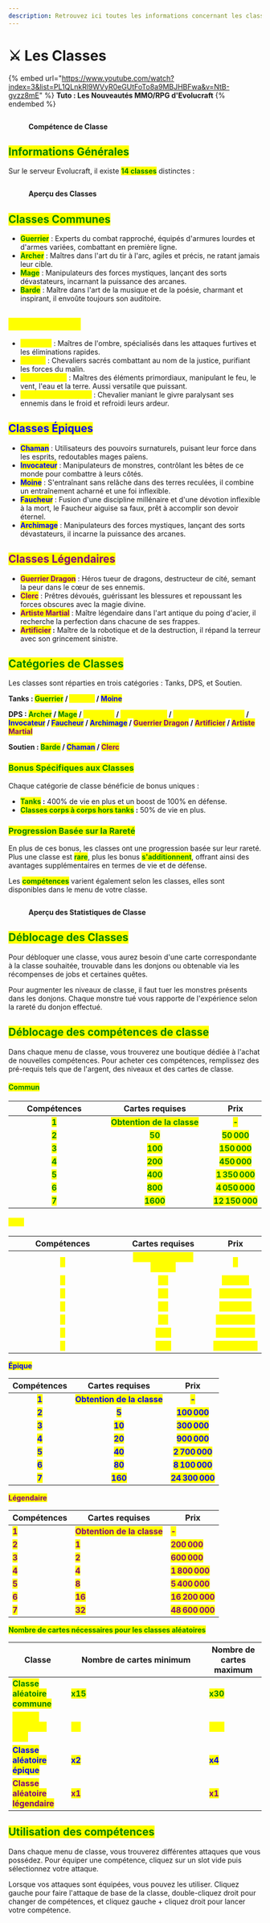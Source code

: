 ```yaml
---
description: Retrouvez ici toutes les informations concernant les classes
---
```


# ⚔️ Les Classes

{% embed url="https://www.youtube.com/watch?index=3&list=PL1QLnkRl9WVyR0eGUtFoTo8a9MBJHBFwa&v=NtB-gvzz8mE" %}
**Tuto : Les Nouveautés MMO/RPG d'Evolucraft**
{% endembed %}

<figure><img src="../../.gitbook/assets/Classe.gif" alt=""><figcaption><p><strong>Compétence de Classe</strong></p></figcaption></figure>

## <mark style="color:green;">Informations Générales</mark>

Sur le serveur Evolucraft, il existe <mark style="color:green;">**14 classes**</mark> distinctes :

<figure><img src="../../.gitbook/assets/LesClasses_ClassesExistantes.png" alt=""><figcaption><p><strong>Aperçu des Classes</strong></p></figcaption></figure>

## <mark style="color:green;">Classes Communes</mark>

* <mark style="color:green;">**Guerrier**</mark> : Experts du combat rapproché, équipés d'armures lourdes et d'armes variées, combattant en première ligne.
* <mark style="color:green;">**Archer**</mark> : Maîtres dans l'art du tir à l'arc, agiles et précis, ne ratant jamais leur cible.
* <mark style="color:green;">**Mage**</mark> : Manipulateurs des forces mystiques, lançant des sorts dévastateurs, incarnant la puissance des arcanes.
* <mark style="color:green;">**Barde**</mark> : Maître dans l'art de la musique et de la poésie, charmant et inspirant, il envoûte toujours son auditoire.

## <mark style="color:yellow;">Classes Rares</mark>

* <mark style="color:yellow;">**Assassin**</mark> : Maîtres de l'ombre, spécialisés dans les attaques furtives et les éliminations rapides.
* <mark style="color:yellow;">**Paladin**</mark> : Chevaliers sacrés combattant au nom de la justice, purifiant les forces du malin.
* <mark style="color:yellow;">**Élémentaliste**</mark> : Maîtres des éléments primordiaux, manipulant le feu, le vent, l'eau et la terre. Aussi versatile que puissant.
* <mark style="color:yellow;">**Chavalier des glaces**</mark> : Chevalier maniant le givre paralysant ses ennemis dans le froid et refroidi leurs ardeur.

## <mark style="color:blue;">Classes Épiques</mark>

* <mark style="color:blue;">**Chaman**</mark> : Utilisateurs des pouvoirs surnaturels, puisant leur force dans les esprits, redoutables mages païens.
* <mark style="color:blue;">**Invocateur**</mark> : Manipulateurs de monstres, contrôlant les bêtes de ce monde pour combattre à leurs côtés.
* <mark style="color:blue;">**Moine**</mark> : S'entraînant sans relâche dans des terres reculées, il combine un entraînement acharné et une foi inflexible.
* <mark style="color:blue;">**Faucheur**</mark> : Fusion d'une discipline millénaire et d'une dévotion inflexible à la mort, le Faucheur aiguise sa faux, prêt à accomplir son devoir éternel.
* <mark style="color:blue;">**Archimage**</mark> : Manipulateurs des forces mystiques, lançant des sorts dévastateurs, il incarne la puissance des arcanes.

## <mark style="color:purple;">Classes Légendaires</mark>

* <mark style="color:purple;">**Guerrier Dragon**</mark> : Héros tueur de dragons, destructeur de cité, semant la peur dans le cœur de ses ennemis.
* <mark style="color:purple;">**Clerc**</mark> : Prêtres dévoués, guérissant les blessures et repoussant les forces obscures avec la magie divine.
* <mark style="color:purple;">**Artiste Martial**</mark> : Maître légendaire dans l'art antique du poing d'acier, il recherche la perfection dans chacune de ses frappes.
* <mark style="color:purple;">**Artificier**</mark>**&#x20;:** Maître de la robotique et de la destruction, il répand la terreur avec son grincement sinistre.

## <mark style="color:green;">Catégories de Classes</mark>

Les classes sont réparties en trois catégories : Tanks, DPS, et Soutien.

**Tanks :&#x20;**<mark style="color:green;">**Guerrier**</mark>**&#x20;/&#x20;**<mark style="color:yellow;">**Paladin**</mark>**&#x20;/&#x20;**<mark style="color:blue;">**Moine**</mark>

**DPS :&#x20;**<mark style="color:green;">**Archer**</mark>**&#x20;/&#x20;**<mark style="color:green;">**Mage**</mark>**&#x20;/&#x20;**<mark style="color:yellow;">**Assassin**</mark>**&#x20;/&#x20;**<mark style="color:yellow;">**Élémentaliste**</mark>**&#x20;/&#x20;**<mark style="color:yellow;">**Chavalier des glaces**</mark>**&#x20;/&#x20;**<mark style="color:blue;">**Invocateur**</mark>**&#x20;/&#x20;** <mark style="color:blue;">**Faucheur**</mark>**&#x20;/&#x20;** <mark style="color:blue;">**Archimage**</mark>**&#x20;/&#x20;**<mark style="color:purple;">**Guerrier Dragon**</mark>**&#x20;/&#x20;**<mark style="color:purple;">**Artificier**</mark>**&#x20;/&#x20;**<mark style="color:purple;">**Artiste Martial**</mark>

**Soutien :&#x20;**<mark style="color:green;">**Barde**</mark>**&#x20;/&#x20;**<mark style="color:blue;">**Chaman**</mark>**&#x20;/&#x20;**<mark style="color:purple;">**Clerc**</mark>

### <mark style="color:green;">Bonus Spécifiques aux Classes</mark>

Chaque catégorie de classe bénéficie de bonus uniques :

* <mark style="color:green;">**Tanks**</mark>**&#x20;:** 400% de vie en plus et un boost de 100% en défense.
* <mark style="color:green;">**Classes corps à corps hors tanks**</mark>**&#x20;:** 50% de vie en plus.

### <mark style="color:green;">Progression Basée sur la Rareté</mark>

En plus de ces bonus, les classes ont une progression basée sur leur rareté. Plus une classe est <mark style="color:green;">**rare**</mark>, plus les bonus <mark style="color:green;">**s'additionnent**</mark>, offrant ainsi des avantages supplémentaires en termes de vie et de défense.&#x20;

Les <mark style="color:green;">**compétences**</mark> varient également selon les classes, elles sont disponibles dans le menu de votre classe.

<figure><img src="../../.gitbook/assets/image (30).png" alt=""><figcaption><p><strong>Aperçu des Statistiques de Classe</strong></p></figcaption></figure>

## <mark style="color:green;">Déblocage des Classes</mark>

Pour débloquer une classe, vous aurez besoin d'une carte correspondante à la classe souhaitée, trouvable dans les donjons ou obtenable via les récompenses de jobs et certaines quêtes.

Pour augmenter les niveaux de classe, il faut tuer les monstres présents dans les donjons. Chaque monstre tué vous rapporte de l'expérience selon la rareté du donjon effectué.

## <mark style="color:green;">Déblocage des compétences de classe</mark>

Dans chaque menu de classe, vous trouverez une boutique dédiée à l'achat de nouvelles compétences. Pour acheter ces compétences, remplissez des pré-requis tels que de l'argent, des niveaux et des cartes de classe.

#### <mark style="color:green;">Commun</mark>

<table><thead><tr><th width="196" align="center">Compétences</th><th width="265" align="center">Cartes requises</th><th align="center">Prix</th></tr></thead><tbody><tr><td align="center"><mark style="color:green;"><strong>1</strong></mark></td><td align="center"><mark style="color:green;"><strong>Obtention de la classe</strong></mark></td><td align="center"><mark style="color:green;"><strong>-</strong></mark></td></tr><tr><td align="center"><mark style="color:green;"><strong>2</strong></mark></td><td align="center"><mark style="color:green;"><strong>50</strong></mark></td><td align="center"><mark style="color:green;"><strong>50 000</strong></mark></td></tr><tr><td align="center"><mark style="color:green;"><strong>3</strong></mark></td><td align="center"><mark style="color:green;"><strong>100</strong></mark></td><td align="center"><mark style="color:green;"><strong>150 000</strong></mark></td></tr><tr><td align="center"><mark style="color:green;"><strong>4</strong></mark></td><td align="center"><mark style="color:green;"><strong>200</strong></mark></td><td align="center"><mark style="color:green;"><strong>450 000</strong></mark></td></tr><tr><td align="center"><mark style="color:green;"><strong>5</strong></mark></td><td align="center"><mark style="color:green;"><strong>400</strong></mark></td><td align="center"><mark style="color:green;"><strong>1 350 000</strong></mark></td></tr><tr><td align="center"><mark style="color:green;"><strong>6</strong></mark></td><td align="center"><mark style="color:green;"><strong>800</strong></mark></td><td align="center"><mark style="color:green;"><strong>4 050 000</strong></mark></td></tr><tr><td align="center"><mark style="color:green;"><strong>7</strong></mark></td><td align="center"><mark style="color:green;"><strong>1600</strong></mark></td><td align="center"><mark style="color:green;"><strong>12 150 000</strong></mark></td></tr></tbody></table>

#### <mark style="color:yellow;">Rare</mark>

<table><thead><tr><th width="200" align="center">Compétences</th><th align="center">Cartes requises</th><th align="center">Prix</th></tr></thead><tbody><tr><td align="center"><mark style="color:yellow;"><strong>1</strong></mark></td><td align="center"><mark style="color:yellow;"><strong>Obtention de la classe</strong></mark></td><td align="center"><mark style="color:yellow;"><strong>-</strong></mark></td></tr><tr><td align="center"><mark style="color:yellow;"><strong>2</strong></mark></td><td align="center"><mark style="color:yellow;"><strong>10</strong></mark></td><td align="center"><mark style="color:yellow;"><strong>75 000</strong></mark></td></tr><tr><td align="center"><mark style="color:yellow;"><strong>3</strong></mark></td><td align="center"><mark style="color:yellow;"><strong>20</strong></mark></td><td align="center"><mark style="color:yellow;"><strong>225 000</strong></mark></td></tr><tr><td align="center"><mark style="color:yellow;"><strong>4</strong></mark></td><td align="center"><mark style="color:yellow;"><strong>40</strong></mark></td><td align="center"><mark style="color:yellow;"><strong>675 000</strong></mark></td></tr><tr><td align="center"><mark style="color:yellow;"><strong>5</strong></mark></td><td align="center"><mark style="color:yellow;"><strong>80</strong></mark></td><td align="center"><mark style="color:yellow;"><strong>2 025 000</strong></mark></td></tr><tr><td align="center"><mark style="color:yellow;"><strong>6</strong></mark></td><td align="center"><mark style="color:yellow;"><strong>160</strong></mark></td><td align="center"><mark style="color:yellow;"><strong>6 075 000</strong></mark></td></tr><tr><td align="center"><mark style="color:yellow;"><strong>7</strong></mark></td><td align="center"><mark style="color:yellow;"><strong>320</strong></mark></td><td align="center"><mark style="color:yellow;"><strong>18 225 000</strong></mark></td></tr></tbody></table>

<mark style="color:blue;">**Épique**</mark>

|               Compétences              |                       Cartes requises                       |                       Prix                      |
| :------------------------------------: | :---------------------------------------------------------: | :---------------------------------------------: |
| <mark style="color:blue;">**1**</mark> | <mark style="color:blue;">**Obtention de la classe**</mark> |      <mark style="color:blue;">**-**</mark>     |
| <mark style="color:blue;">**2**</mark> |            <mark style="color:blue;">**5**</mark>           |   <mark style="color:blue;">**100 000**</mark>  |
| <mark style="color:blue;">**3**</mark> |           <mark style="color:blue;">**10**</mark>           |   <mark style="color:blue;">**300 000**</mark>  |
| <mark style="color:blue;">**4**</mark> |           <mark style="color:blue;">**20**</mark>           |   <mark style="color:blue;">**900 000**</mark>  |
| <mark style="color:blue;">**5**</mark> |           <mark style="color:blue;">**40**</mark>           |  <mark style="color:blue;">**2 700 000**</mark> |
| <mark style="color:blue;">**6**</mark> |           <mark style="color:blue;">**80**</mark>           |  <mark style="color:blue;">**8 100 000**</mark> |
| <mark style="color:blue;">**7**</mark> |           <mark style="color:blue;">**160**</mark>          | <mark style="color:blue;">**24 300 000**</mark> |

<mark style="color:purple;">**Légendaire**</mark>

| Compétences                              | Cartes requises                                               | Prix                                              |
| ---------------------------------------- | ------------------------------------------------------------- | ------------------------------------------------- |
| <mark style="color:purple;">**1**</mark> | <mark style="color:purple;">**Obtention de la classe**</mark> | <mark style="color:purple;">**-**</mark>          |
| <mark style="color:purple;">**2**</mark> | <mark style="color:purple;">**1**</mark>                      | <mark style="color:purple;">**200 000**</mark>    |
| <mark style="color:purple;">**3**</mark> | <mark style="color:purple;">**2**</mark>                      | <mark style="color:purple;">**600 000**</mark>    |
| <mark style="color:purple;">**4**</mark> | <mark style="color:purple;">**4**</mark>                      | <mark style="color:purple;">**1 800 000**</mark>  |
| <mark style="color:purple;">**5**</mark> | <mark style="color:purple;">**8**</mark>                      | <mark style="color:purple;">**5 400 000**</mark>  |
| <mark style="color:purple;">**6**</mark> | <mark style="color:purple;">**16**</mark>                     | <mark style="color:purple;">**16 200 000**</mark> |
| <mark style="color:purple;">**7**</mark> | <mark style="color:purple;">**32**</mark>                     | <mark style="color:purple;">**48 600 000**</mark> |

<mark style="color:green;">**Nombre de cartes nécessaires pour les classes aléatoires**</mark>

<table><thead><tr><th>Classe</th><th width="259">Nombre de cartes minimum</th><th>Nombre de cartes maximum</th></tr></thead><tbody><tr><td><mark style="color:green;"><strong>Classe aléatoire commune</strong></mark></td><td><mark style="color:green;"><strong>x15</strong></mark></td><td><mark style="color:green;"><strong>x30</strong></mark></td></tr><tr><td><mark style="color:yellow;"><strong>Classe aléatoire rare</strong></mark></td><td><mark style="color:yellow;"><strong>x5</strong></mark></td><td><mark style="color:yellow;"><strong>x10</strong></mark></td></tr><tr><td><mark style="color:blue;"><strong>Classe aléatoire épique</strong></mark></td><td><mark style="color:blue;"><strong>x2</strong></mark></td><td><mark style="color:blue;"><strong>x4</strong></mark></td></tr><tr><td><mark style="color:purple;"><strong>Classe aléatoire légendaire</strong></mark></td><td><mark style="color:purple;"><strong>x1</strong></mark></td><td><mark style="color:purple;"><strong>x1</strong></mark></td></tr></tbody></table>

## <mark style="color:green;">Utilisation des compétences</mark>

Dans chaque menu de classe, vous trouverez différentes attaques que vous possédez. Pour équiper une compétence, cliquez sur un slot vide puis sélectionnez votre attaque.

Lorsque vos attaques sont équipées, vous pouvez les utiliser. Cliquez gauche pour faire l'attaque de base de la classe, double-cliquez droit pour changer de compétences, et cliquez gauche + cliquez droit pour lancer votre compétence.
